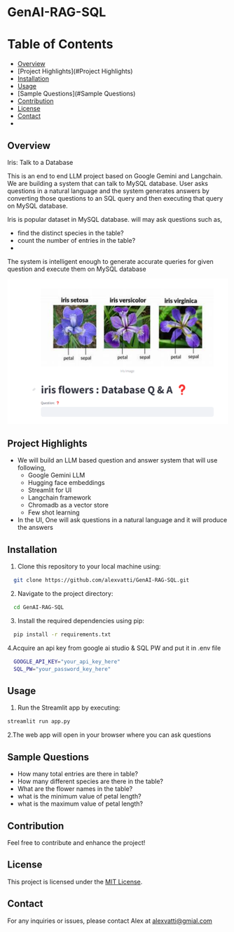 # GenAI-RAG-SQL

# Table of Contents

- [Overview](#overview)
- [Project Highlights](#Project Highlights)
- [Installation](#Installation)
- [Usage](#Usage)
- [Sample Questions](#Sample Questions)
- [Contribution](#contribution)
- [License](#license)
- [Contact](#contact)
- 
## Overview 
Iris: Talk to a Database  

This is an end to end LLM project based on Google Gemini and Langchain. We are building a system that can talk to MySQL database. 
User asks questions in a natural language and the system generates answers by converting those questions to an SQL query and
then executing that query on MySQL database. 

Iris is popular dataset in MySQL database. 
will may ask questions such as,
- find the distinct species in the table?
- count the number of entries in the table?
- 
The system is intelligent enough to generate accurate queries for given question and execute them on MySQL database

![](view.png)

## Project Highlights

- We will build an LLM based question and answer system that will use following,
  - Google Gemini LLM
  - Hugging face embeddings
  - Streamlit for UI
  - Langchain framework
  - Chromadb as a vector store
  - Few shot learning
- In the UI,  One will ask questions in a natural language and it will produce the answers


## Installation
   
1. Clone this repository to your local machine using:

```bash
  git clone https://github.com/alexvatti/GenAI-RAG-SQL.git
```
2. Navigate to the project directory:

```bash
  cd GenAI-RAG-SQL
```
3. Install the required dependencies using pip:

```bash
  pip install -r requirements.txt
```
4.Acquire an api key from google ai studio & SQL PW and put it in .env file

```bash
  GOOGLE_API_KEY="your_api_key_here"
  SQL_PW="your_password_key_here"
```


## Usage

1. Run the Streamlit app by executing:
```bash
streamlit run app.py
```

2.The web app will open in your browser where you can ask questions

## Sample Questions
  - How many total entries are there in table?
  - How many different species are there in the table?
  - What are the flower names in the table?
  - what is the minimum value of petal length?
  - what is the maximum value of petal length?

## Contribution

Feel free to contribute and enhance the project!

## License
This project is licensed under the [MIT License](LICENSE).

## Contact
For any inquiries or issues, please contact Alex at alexvatti@gmial.com

